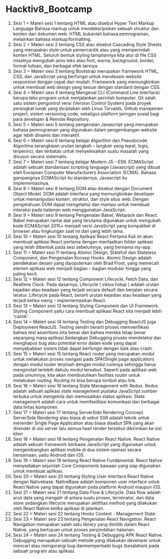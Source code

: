 # Hacktiv8_Bootcamp

1. Sesi 1 = Materi sesi 1 tentang HTML atau disebut Hyper Text Markup Language Bahasa markup untuk mendeksripsikan sebuah struktur dan konten dari dokumen web. HTML bukanlah bahasa pemrograman, melainkan bahasa markup/formatting.
2. Sesi 2 = Materi sesi 2 tentang CSS atau disebut Cascading Style Sheets yang merupakan style untuk pemercantik atau yang memperindah konten HTML. Seluruh bentuk styling tampilannya kita atur di file CSS misalnya mengubah jenis teks atau font, warna, background, border, format tulisan, dan berbagai efek lainnya.
3. Sesi 3 = Materi sesi 3 tentang Bootstrap merupakan framework HTML, CSS, dan JavaScript yang berfungsi untuk mendesain website responsive dengan cepat dan mudah. Framework yang memungkinkan untuk membuat web design yang sesuai dengan standard dengan CSS.
4. Sesi 4 = Materi sesi 4 tentang Mengenal CLI (Command Line Interface) berupa teks program untuk menjalankan perintah komputer. Git salah satu sistem pengontrol versi (Version Control System) pada proyek perangkat lunak yang diciptakan oleh Linus Torvalds, Github manajemen project, sistem versioning code, sekaligus platform jaringan sosial bagi para developer & Remote Repository.
5. Sesi 5 = Materi sesi 5 tentang pengenalan Javascript yang merupakan bahasa pemrograman yang digunakan dalam pengembangan website agar lebih dinamis dan interaktif.
6. Sesi 6 = Materi sesi 6 tentang belajar Algorithm dan Pseudocode. Algoritma serangkaian urutan langkah – langkah yang tepat, logis, terperinci, dan terbatas untuk menyelesaikan suatu masalah yang disusun secara sistematis.
7. Sesi 7 = Materi sesi 7 tentang belajar Modern JS – ES6. ECMAScript adalah sebuah standarisasi scripting language (Javascript) yang dibuat oleh European Computer Manufacturers Association (ECMA). Bahasa gampangnya ECMAScript itu standarnya, Javascript itu implementasinya.
8. Sesi 8 = Materi sesi 8 tentang DOM atau disebut dengan Document Object Model. DOM adalah interface yang memungkinkan developer untuk memanipulasi konten, struktur, dan style situs web. Dengan pengetahuan DOM dapat mengetahui dan mampu untuk membuat interaksi pada halaman web menggunakan JavaScript.
9. Sesi 9 = Materi sesi 9 tentang Pengenalan Babel, Webpack dan React. Babel merupakan rantai alat yang terutama digunakan untuk mengubah kode ECMAScript 2015+ menjadi versi JavaScript yang kompatibel di browser atau lingkungan saat ini dan yang lebih lama.
10. Sesi 10 = Materi sesi 10 tentang Aplikasi React Pertama Kali ini akan membuat aplikasi React pertama dengan manfaatkan folder aplikasi yang telah dibentuk pada sesi sebelumnya, yang bernama my-app.
11. Sesi 11 = Materi sesi 11 tentang Atomic Design, Statefull dan Stateless Component, dan Pengenalan Konsep Hooks. Atomic Design adalah pendekatan desain yang dipopulerkan oleh Brad Frost, yang memecah elemen aplikasi web menjadi bagian – bagian modular hingga yang paling kecil.
12. Sesi 12 = Materi sesi 12 tentang Component Lifecycle, Fetch Data, dan Realtime Clock. Pada dasarnya, Lifecycle ( siklus hidup ) adalah urutan kejadian atau keadaan yang terjadi secara default dan berjalan secara teratur. Lifecycle pada React, berarti urutan kejadian atau keadaan yang terjadi ketika meng – implementasikan React.
13. Sesi 13 = Materi sesi 13 tentang Styling Component dan UI Framework. Styling Component yaitu cara membuat aplikasi React kita menjadi lebih 'cantik'.
14. Sesi 14 = Materi sesi 14 tentang Testing dan Debugging ReactJS juga Deployment ReactJS. Testing sendiri berarti proses memverifikasi bahwa test assertions kita benar dan bahwa mereka tetap benar sepanjang masa aplikasi.Sedangkan Debugging proses mendeteksi dan menghapus bug atau potential error dalam kode yang dapat menyebabkan sistem tidak dapat berfungsi dengan baik atau crash.
15. Sesi 15 = Materi sesi 15 tentang React router yang merupakan modul untuk melakukan proses navigasi pada SPA(Single page application) dengan modul router terpisah dengan modul corenya sehingga harus menginstall terlebih dahulu modul tersebut. Seperti pada aplikasi web pada umumnya, kita akan membutuhkan fasilitas router untuk melakukan routing. Routing ini bisa berupa tombol atau link.
16. Sesi 16 = Materi sesi 16 tentang State Management with Redux. Redux adalah sebuah aplikasi state management pustaka JavaScript sumber terbuka untuk mengelola dan memusatkan status aplikasi. State management adalah cara untuk memfasilitasi komunikasi dan berbagai data lintas komponen.
17. Sesi 17 = Materi sesi 17 tentang ServerSide Rendering Concept. ServerSide Rendering atau biasa di sebut SSR adalah teknik untuk merender Single Page Application atau biasa disebut SPA yang akan dirender di sisi server lalu semua hasil render tersebut dikirimkan ke sisi klien
18. Sesi 18 = Materi sesi 18 tentang Pengenalan React Native. React Native adalah sebuah framework berbasis JavaScript yang digunakan untuk mengembangkan aplikasi mobile di dua sistem operasi secara bersamaan, yaitu Android dan iOS.
19. Sesi 19 = Materi sesi 19 tentang React Native Fundamental. React Native menyediakan sejumlah Core Components bawaan yang siap digunakan untuk membuat aplikasi.
20. Sesi 20 = Materi sesi 20 tentang Styling User Interface React Native dengan Nativebase. NativeBase adalah komponen user interface untuk React Native yang dapat digunakan pada platform Android maupun iOS.
21. Sesi 21 = Materi sesi 21 tentang Data Flow & Lifecycle. Data flow adalah arus data yang mengalir di antara suatu proses, terminator, dan data store sedangkan lifecycle merupakan aktifitas method yang dilakukan oleh React Native ketika aplikasi di jalankan.
22. Sesi 22 = Materi sesi 22 tentang Hooks Context - Management State.
23. Sesi 23 = Materi sesi 23 tentang Pengenalan React Navigation. React Navigation merupakan salah satu library yang dimiliki dalam React Native, yang bertujuan untuk proses perpindahan halaman.
24. Sesi 24 = Materi sesi 24 tentang Testing & Debugging APK React Native. Debugging merupakan sebuah metode yang dilakukan developer untuk mencari atau mengurangi bug danmemperbaiki bugs (kesalahan) pada sebuah program atau aplikasi.
